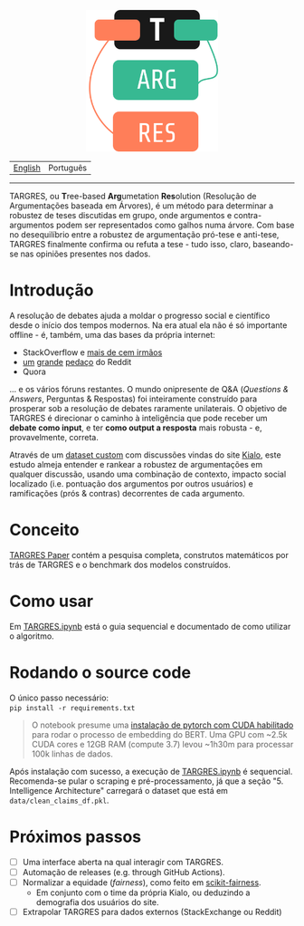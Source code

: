 <p align="center">
    <img style="cursor: default;" src="./logo/logo.svg" height="250px" alt="TARGRES Logo" />
</p>

| | |
| --- | --- |
| [English](README.md) | Português |

---

TARGRES, ou **T**ree-based **Arg**umetation **Res**olution (Resolução de Argumentações baseada em Árvores), é um método para determinar a robustez de teses discutidas em grupo, onde argumentos e contra-argumentos podem ser representados como galhos numa árvore. Com base no desequilíbrio entre a robustez de argumentação pró-tese e anti-tese, TARGRES finalmente confirma ou refuta a tese - tudo isso, claro, baseando-se nas opiniões presentes nos dados.

# Introdução

A resolução de debates ajuda a moldar o progresso social e científico desde o início dos tempos modernos. Na era atual ela não é só importante offline - é, também, uma das bases da própria internet:

- StackOverflow e [mais de cem irmãos](https://stackexchange.com/sites)
- [um](http://www.reddit.com/r/explainlikeimfive+doesanybodyelse+tipofmytongue+answers+explainlikeIAmA+relationship_advice+whatisthisthing+techsupport+explainlikeimcalvin+whatsthisbug+tipofmypenis+whatstheword+homeworkhelp+relationshipadvice+species+NoStupidQuestions) [grande](http://www.reddit.com/r/AskReddit+AskScience+AskHistorians+AskWomen+AskMen+AskCulinary+TrueAskReddit+AskSocialScience+AskEngineers+AskPhilosophy+AskScienceFiction+Ask_Politics+AskAcademia+AskTransgender+AskComputerScience+AskDrugs+AskFeminists+AskGames+AskPhotography+AskUk+AskStatistics+AskSciTech+AskSciTech+askGSM+AskModerators) [pedaço](http://www.reddit.com/r/help+findareddit+modhelp+csshelp+bugs+RESissues+askmoderators+aboutreddit) do Reddit
- Quora

... e os vários fóruns restantes. O mundo onipresente de Q&A (_Questions & Answers_, Perguntas & Respostas) foi inteiramente construído para prosperar sob a resolução de debates raramente unilaterais. O objetivo de TARGRES é direcionar o caminho à inteligência que pode receber um **debate como
input**, e ter **como output a resposta** mais robusta - e, provavelmente, correta.  

Através de um [dataset custom](./data) com discussões vindas do site [Kialo](https://kialo.com), este estudo almeja entender e rankear a robustez de argumentações em qualquer discussão, usando uma combinação de contexto, impacto social localizado (i.e. pontuação dos argumentos por outros usuários) e ramificações (prós \& contras) decorrentes de cada argumento. 

# Conceito
[TARGRES Paper](./TARGRES_Project_Paper.pdf) contém a pesquisa completa, construtos matemáticos por trás de TARGRES e o benchmark dos modelos construídos.

# Como usar
Em [TARGRES.ipynb](./TARGRES.ipynb) está o guia sequencial e documentado de como utilizar o algoritmo.

# Rodando o source code

O único passo necessário:  
`pip install -r requirements.txt`

> O notebook presume uma [instalação de pytorch com CUDA habilitado](https://pytorch.org/get-started/locally/#with-cuda-1) para rodar o processo de embedding do BERT. Uma GPU com ~2.5k CUDA cores e 12GB RAM (compute 3.7) levou ~1h30m para processar 100k linhas de dados.

Após instalação com sucesso, a execução de [TARGRES.ipynb](./TARGRES.ipynb) é sequencial. Recomenda-se pular o scraping e pré-processamento, já que a seção "5. Intelligence Architecture" carregará o dataset que está em `data/clean_claims_df.pkl`.

# Próximos passos

- [ ] Uma interface aberta na qual interagir com TARGRES.
- [ ] Automação de releases (e.g. through GitHub Actions).
- [ ] Normalizar a equidade (_fairness_), como feito em [scikit-fairness](https://github.com/koaning/scikit-fairness).
    - Em conjunto com o time da própria Kialo, ou deduzindo a demografia dos usuários do site.
- [ ] Extrapolar TARGRES para dados externos (StackExchange ou Reddit)